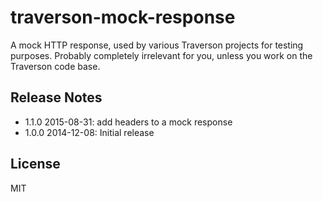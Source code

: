 traverson-mock-response
=======================

A mock HTTP response, used by various Traverson projects for testing purposes. Probably completely irrelevant for you, unless you work on the Traverson code base.

Release Notes
-------------

* 1.1.0 2015-08-31: add headers to a mock response
* 1.0.0 2014-12-08: Initial release

License
-------

MIT

